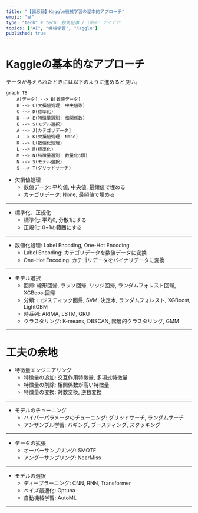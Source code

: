```yaml
---
title: "【備忘録】Kaggle機械学習の基本的アプローチ"
emoji: "📊"
type: "tech" # tech: 技術記事 / idea: アイデア
topics: ["AI", "機械学習", "Kaggle"]
published: true
---
```



# Kaggleの基本的なアプローチ
データが与えられたときには以下のように進めると良い。

```mermaid
graph TB
    A[データ] --> B[数値データ]
    B --> C(欠損値処理: 中央値等)
    C --> D(標準化)
    D --> E(特徴量選別: 相関係数)
    E --> S(モデル選択)
    A --> J[カテゴリデータ]
    J --> K(欠損値処理: None)
    K --> L(数値化処理)
    L --> M(標準化)
    M --> N(特徴量選別: 数量化◯類)
    N --> S(モデル選択)
    S --> T(グリッドサーチ)
```

- 欠損値処理
    - 数値データ: 平均値, 中央値, 最頻値で埋める
    - カテゴリデータ: None, 最頻値で埋める
---
- 標準化、正規化
    - 標準化: 平均0, 分散1にする
    - 正規化: 0~1の範囲にする
---
- 数値化処理: Label Encoding, One-Hot Encoding
    - Label Encoding: カテゴリデータを数値データに変換
    - One-Hot Encoding: カテゴリデータをバイナリデータに変換
---
- モデル選択
    - 回帰: 線形回帰, ラッソ回帰, リッジ回帰, ランダムフォレスト回帰, XGBoost回帰
    - 分類: ロジスティック回帰, SVM, 決定木, ランダムフォレスト, XGBoost, LightGBM
    - 時系列: ARIMA, LSTM, GRU
    - クラスタリング: K-means, DBSCAN, 階層的クラスタリング, GMM
---

# 工夫の余地
- 特徴量エンジニアリング
    - 特徴量の追加: 交互作用特徴量, 多項式特徴量
    - 特徴量の削除: 相関係数が高い特徴量
    - 特徴量の変換: 対数変換, 逆数変換
---
- モデルのチューニング
    - ハイパーパラメータのチューニング: グリッドサーチ, ランダムサーチ
    - アンサンブル学習: バギング, ブースティング, スタッキング
---
- データの拡張
    - オーバーサンプリング: SMOTE
    - アンダーサンプリング: NearMiss
---
- モデルの選択
    - ディープラーニング: CNN, RNN, Transformer
    - ベイズ最適化: Optuna
    - 自動機械学習: AutoML
---

